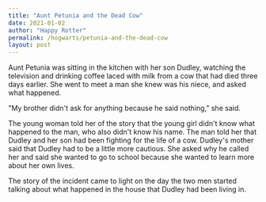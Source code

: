 ```yaml
---
title: "Aunt Petunia and the Dead Cow"
date: 2021-01-02
author: "Happy Rotter"
permalink: /hogwarts/petunia-and-the-dead-cow
layout: post
---
```


Aunt Petunia was sitting in the kitchen with her son Dudley, watching the television and drinking coffee laced with milk from a cow that had died three days earlier. She went to meet a man she knew was his niece, and asked what happened.

"My brother didn't ask for anything because he said nothing," she said.

The young woman told her of the story that the young girl didn't know what happened to the man, who also didn't know his name. The man told her that Dudley and her son had been fighting for the life of a cow. Dudley's mother said that Dudley had to be a little more cautious. She asked why he called her and said she wanted to go to school because she wanted to learn more about her own lives.

The story of the incident came to light on the day the two men started talking about what happened in the house that Dudley had been living in.
